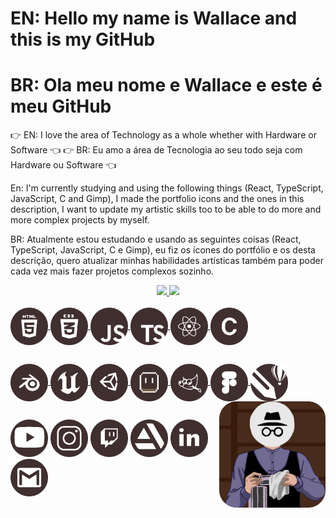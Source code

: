 # EN: Hello my name is Wallace and this is my GitHub #
# BR: Ola meu nome e Wallace e este é meu GitHub #

👉 EN: I love the area of Technology as a whole whether with Hardware or Software 👈
👉 BR: Eu amo a área de Tecnologia ao seu todo seja com Hardware ou Software 👈

En: I'm currently studying and using the following things (React, TypeScript, JavaScript, C and Gimp), I made the portfolio icons and the ones in this description, I want to update my artistic skills too to be able to do more and more complex projects by myself.

BR: Atualmente estou estudando e usando as seguintes coisas (React, TypeScript, JavaScript, C e Gimp), eu fiz os ícones do portfólio e os desta descrição, quero atualizar minhas habilidades artísticas também para poder cada vez mais fazer projetos complexos sozinho.

<div align="center">
  <a href="https://github.com/wallacetcbrasil">
  <img height="170em" src="https://github-readme-stats.vercel.app/api?username=wallacetcbrasil&show_icons=true&theme=dracula&include_all_commits=true&count_private=true"/>
  <img height="170em" src="https://github-readme-stats.vercel.app/api/top-langs/?username=wallacetcbrasil&layout=compact&langs_count=10&theme=dracula"/>
</div>

<div style="display: inline_block"><br>
  <img align="center" alt="HTML" height="60" width="60" src="img/HTML.svg">
  <img align="center" alt="CSS" height="60" width="60" src="img/CSS.svg">
  <img align="center" alt="JavaScript" height="60" width="60" src="img/JS.svg">
  <img align="center" alt="TypeScript" height="60" width="60" src="img/Typescript.svg">
  <img align="center" alt="React" height="60" width="60" src="img/React.svg">
  <img align="center" alt="C" height="60" width="60" src="img/C.svg"> 
  
## 
  
  <img align="center" alt="Blender" height="60" width="60" src="img/Blender.svg">
  <img align="center" alt="Unreal Engine" height="60" width="60" src="img/UE.svg">
  <img align="center" alt="Unity" height="60" width="60" src="img/Unity.svg">
  <img align="center" alt="Aseprite" height="60" width="60" src="img/Aseprite.svg">
  <img align="center" alt="Gimp" height="60" width="60" src="img/Gimp.svg">
  <img align="center" alt="Figma" height="60" width="60" src="img/Figma.svg">
  <img align="center" alt="Corel Draw" height="60" width="60" src="img/CorelDraw.svg">
  <img align="right" alt="pic" height="170" src="img/iconebrasil.svg">
</div>
  
##
  
<div> 
  <a href="https://www.youtube.com/c/MONOKINBR" target="_blank"><img src="img/Youtube.svg" height="60" width="60" target="_blank"></a>
  <a href="https://www.instagram.com/wallacetcbrasil/" target="_blank"><img src="img/Instagram.svg" height="60" width="60" target="_blank"></a>
 	<a href="https://www.twitch.tv/monokin_br" target="_blank"><img src="img/Twitch.svg" height="60" width="60" target="_blank"></a>
  <a href="https://www.artstation.com/wallacetcbrasil" target="_blank"><img src="img/Artstation.svg" height="60" width="60" target="_blank"></a>
  <a href="https://www.linkedin.com/in/wallacetcbrasil/" target="_blank"><img src="img/Linkedin.svg" height="60" width="60" target="_blank"></a> 
  <a href = "mailto:wallacetcbrasil@gmail.com"><img src="img/Gmail.svg" height="60" width="60" target="_blank"></a>
</div>
